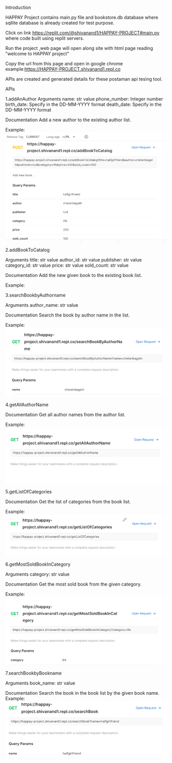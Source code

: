 Introduction

HAPPAY Project contains main.py file and bookstore.db database where sqllite database is already created for test purpose.

Click on link 
https://replit.com/@shivanand1/HAPPAY-PROJECT#main.py 
where code built using replit servers.


Run the project ,web page will open along site with html page reading "welcome to HAPPAY project"

Copy the url from this page and open in google chrome
example:https://HAPPAY-PROJECT.shivanand1.repl.co


APIs are created and generated details for these postaman api tesing tool.


APIs

1.addAnAuthor
Arguments
name: str value
phone_number: Integer number
birth_date: Specify in the DD-MM-YYYY format
death_date: Specify in the DD-MM-YYYY format

Documentation
Add a new author to the existing author list.

Example:
![image](image_2.png)


2.addBookToCatalog

Arguments
title:  str value
author_id:  str value
publisher:  str value
category_id: str value
price:  str value
sold_count: str value

Documentation
Add the new given book to the existing book list.

Example: 

3.searchBookbyAuthorname

Arguments
author_name: str value

Documentation
Search the book by author name in the list.

Example: 
![image](image_3.png)

4.getAllAuthorName

Documentation
Get all author names from the author list.

Example: 
![image](image_4.png)

5.getListOfCategories

Documentation
Get the list of categories from the book list.

Example: 
![image](image_5.png)

6.getMostSoldBookInCategory

Arguments
category: str value

Documentation
Get the most sold book from the given category.

Example: 
![image](image_6.png)

7.searchBookbyBookname

Arguments
book_name: str value

Documentation
Search the book in the book list by the given book name.
Example: 
![image](image_7.png)











